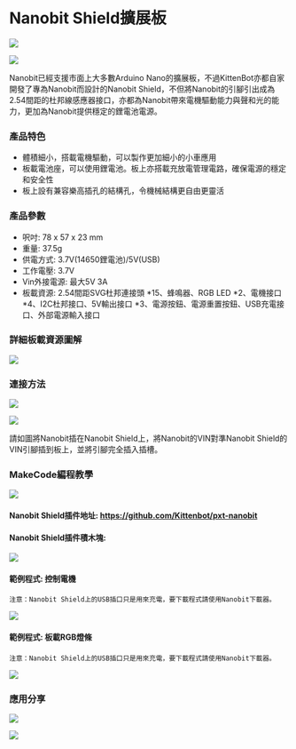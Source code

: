 # Nanobit Shield擴展板

![](https://kittenbothk.readthedocs.io/en/latest/\_images/512.png)

![](https://kittenbothk.readthedocs.io/en/latest/\_images/69.png)

Nanobit已經支援市面上大多數Arduino Nano的擴展板，不過KittenBot亦都自家開發了專為Nanobit而設計的Nanobit Shield，不但將Nanobit的引腳引出成為2.54間距的杜邦線感應器接口，亦都為Nanobit帶來電機驅動能力與聲和光的能力，更加為Nanobit提供穩定的鋰電池電源。

### 產品特色

* 體積細小，搭載電機驅動，可以製作更加細小的小車應用
* 板載電池座，可以使用鋰電池。板上亦搭載充放電管理電路，確保電源的穩定和安全性
* 板上設有兼容樂高插孔的結構孔，令機械結構更自由更靈活

### 產品參數

* 呎吋: 78 x 57 x 23 mm
* 重量: 37.5g
* 供電方式: 3.7V(14650鋰電池)/5V(USB)
* 工作電壓: 3.7V
* Vin外接電源: 最大5V 3A
* 板載資源: 2.54間距SVG杜邦連接頭 \*15、蜂鳴器、RGB LED \*2、電機接口 \*4、I2C杜邦接口、5V輸出接口 \*3、電源按鈕、電源重置按鈕、USB充電接口、外部電源輸入接口

### 詳細板載資源圖解

![](https://kittenbothk.readthedocs.io/en/latest/\_images/78.png)

### 連接方法

![](https://kittenbothk.readthedocs.io/en/latest/\_images/1113.png)

![](https://kittenbothk.readthedocs.io/en/latest/\_images/121.jpg)

請如圖將Nanobit插在Nanobit Shield上，將Nanobit的VIN對準Nanobit Shield的VIN引腳插到板上，並將引腳完全插入插槽。

### MakeCode編程教學

![](https://kittenbothk.readthedocs.io/en/latest/\_images/mcbanner18.png)

#### Nanobit Shield插件地址: https://github.com/Kittenbot/pxt-nanobit

#### Nanobit Shield插件積木塊:

![](https://kittenbothk.readthedocs.io/en/latest/\_images/87.png)

#### 範例程式: 控制電機

```
注意：Nanobit Shield上的USB插口只是用來充電，要下載程式請使用Nanobit下載器。
```

![](https://kittenbothk.readthedocs.io/en/latest/\_images/96.png)

#### 範例程式: 板載RGB燈條

```
注意：Nanobit Shield上的USB插口只是用來充電，要下載程式請使用Nanobit下載器。
```

![](https://kittenbothk.readthedocs.io/en/latest/\_images/108.png)

### 應用分享

![](https://kittenbothk.readthedocs.io/en/latest/\_images/car11.jpg)

![](https://kittenbothk.readthedocs.io/en/latest/\_images/car2.jpg)
